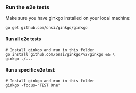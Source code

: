 ### Run the e2e tests

Make sure you have ginkgo installed on your local machine:
```
go get github.com/onsi/ginkgo/ginkgo
```

#### Run all e2e tests
```
# Install ginkgo and run in this folder
go install github.com/onsi/ginkgo/v2/ginkgo && \
ginkgo ./...
```

#### Run a specific e2e test
```
# Install ginkgo and run in this folder
ginkgo -focus="TEST One"
```
